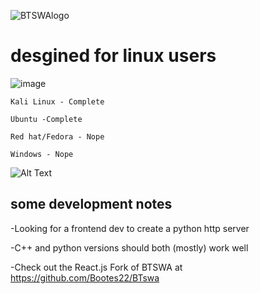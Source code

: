 
![BTSWAlogo](https://github.com/user-attachments/assets/3d8ccd33-cd25-4553-abb6-8a2826b30293)

# desgined for linux users



![image](https://github.com/user-attachments/assets/e1467ef8-ef93-428b-859a-ab753d5c286b)









    Kali Linux - Complete

    Ubuntu -Complete  

    Red hat/Fedora - Nope

    Windows - Nope 




![Alt Text](https://media1.tenor.com/m/tZ2Xd8LqAnMAAAAd/typing-fast.gif)

some development notes
--
-Looking for a frontend dev to create a python http server 

-C++ and python versions should both (mostly) work well

-Check out the React.js Fork of BTSWA at https://github.com/Bootes22/BTswa 
